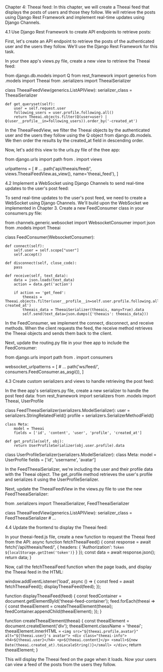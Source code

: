 Chapter 4: Theeai feed:
In this chapter, we will create a Theeai feed that displays the posts of users and those they follow. We will retrieve the posts using Django Rest Framework and implement real-time updates using Django Channels.

4.1 Use Django Rest Framework to create API endpoints to retrieve posts:

First, let's create an API endpoint to retrieve the posts of the authenticated user and the users they follow. We'll use the Django Rest Framework for this task.

In your thee app's views.py file, create a new view to retrieve the Theeai feed:

from django.db.models import Q
from rest_framework import generics
from .models import Theeai
from .serializers import TheeaiSerializer

class TheeaiFeedView(generics.ListAPIView):
    serializer_class = TheeaiSerializer

    def get_queryset(self):
        user = self.request.user
        following_users = user.profile.following.all()
        return Theeai.objects.filter(Q(user=user) | Q(user__profile__in=following_users)).order_by('-created_at')

In the TheeaiFeedView, we filter the Theeai objects by the authenticated user and the users they follow using the Q object from django.db.models. We then order the results by the created_at field in descending order.

Now, let's add this view to the urls.py file of the thee app:

from django.urls import path
from . import views

urlpatterns = [
    # ...
    path('api/theeais/feed/', views.TheeaiFeedView.as_view(), name='theeai_feed'),
]


4.2 Implement a WebSocket using Django Channels to send real-time updates to the user's post feed:

To send real-time updates to the user's post feed, we need to create a WebSocket using Django Channels. We'll build upon the WebSocket we implemented in Chapter 3. Create a new FeedConsumer class in your consumers.py file:

from channels.generic.websocket import WebsocketConsumer
import json
from .models import Theeai

class FeedConsumer(WebsocketConsumer):

    def connect(self):
        self.user = self.scope["user"]
        self.accept()

    def disconnect(self, close_code):
        pass

    def receive(self, text_data):
        data = json.loads(text_data)
        action = data.get('action')

        if action == 'get_feed':
            theeais = Theeai.objects.filter(user__profile__in=self.user.profile.following.all()).order_by('-created_at')
            theeais_data = TheeaiSerializer(theeais, many=True).data
            self.send(text_data=json.dumps({'theeais': theeais_data}))


In the FeedConsumer, we implement the connect, disconnect, and receive methods. When the client requests the feed, the receive method retrieves the Theeai objects and sends them back to the client.

Next, update the routing.py file in your thee app to include the FeedConsumer:

from django.urls import path
from . import consumers

websocket_urlpatterns = [
    # ...
    path('ws/feed/', consumers.FeedConsumer.as_asgi()),
]

4.3 Create custom serializers and views to handle retrieving the post feed:

In the thee app's serializers.py file, create a new serializer to handle the post feed data:
from rest_framework import serializers
from .models import Theeai, UserProfile

class FeedTheeaiSerializer(serializers.ModelSerializer):
    user = serializers.StringRelatedField()
    profile = serializers.SerializerMethodField()

    class Meta:
        model = Theeai
        fields = ['id', 'content', 'user', 'profile', 'created_at']

    def get_profile(self, obj):
        return UserProfileSerializer(obj.user.profile).data

class UserProfileSerializer(serializers.ModelSerializer):
    class Meta:
        model = UserProfile
        fields = ['id', 'username', 'avatar']

In the FeedTheeaiSerializer, we're including the user and their profile data with the Theeai object. The get_profile method retrieves the user's profile and serializes it using the UserProfileSerializer.

Next, update the TheeaiFeedView in the views.py file to use the new FeedTheeaiSerializer:

from .serializers import TheeaiSerializer, FeedTheeaiSerializer

class TheeaiFeedView(generics.ListAPIView):
    serializer_class = FeedTheeaiSerializer
    # ...


4.4 Update the frontend to display the Theeai feed:

In your theeai-feed.js file, create a new function to request the Theeai feed from the API:
async function fetchTheeaiFeed() {
    const response = await fetch('/api/theeais/feed/', {
        headers: {
            'Authorization': `Token ${localStorage.getItem('token')}`
        }
    });
    const data = await response.json();
    return data;
}


Now, call the fetchTheeaiFeed function when the page loads, and display the Theeai feed in the HTML:

window.addEventListener('load', async () => {
    const feed = await fetchTheeaiFeed();
    displayTheeaiFeed(feed);
});

function displayTheeaiFeed(feed) {
    const feedContainer = document.getElementById('theeai-feed-container');
    feed.forEach(theeai => {
        const theeaiElement = createTheeaiElement(theeai);
        feedContainer.appendChild(theeaiElement);
    });
}

function createTheeaiElement(theeai) {
    const theeaiElement = document.createElement('div');
    theeaiElement.className = 'theeai';
    theeaiElement.innerHTML = `
        <img src="${theeai.profile.avatar}" alt="${theeai.user}'s avatar">
        <div class="theeai-info">
            <h4>${theeai.user}</h4>
            <p>${theeai.content}</p>
            <small>${new Date(theeai.created_at).toLocaleString()}</small>
        </div>
    `;
    return theeaiElement;
}

This will display the Theeai feed on the page when it loads. Now your users can view a feed of the posts from the users they follow.

